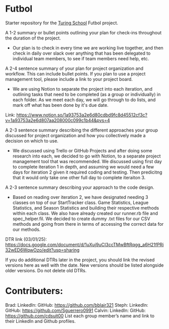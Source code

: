 # Futbol

Starter repository for the [Turing School](https://turing.edu/) Futbol project.

A 1-2 summary or bullet points outlining your plan for check-ins throughout the duration of the project.
- Our plan is to check in every time we are working live together, and then check in daily over slack over anything that has been delegated to individual team members, to see if team members need help, etc.  

A 2-4 sentence summary of your plan for project organization and workflow. This can include bullet points. If you plan to use a project management tool, please include a link to your project board.
- We are using Notion to separate the project into each iteration, and outlining tasks that need to be completed (as a group or individually) in each folder. As we meet each day, we will go through to do lists, and mark off what has been done by it's due date.

Link: https://www.notion.so/1a93753a2e6d80cdbd9fc8d45512cf3c?v=1a93753a2e6d807aa208000c099c1b44&pvs=4

A 2-3 sentence summary describing the different approaches your group discussed for project organization and how you collectively made a decision on which to use.
- We discussed using Trello or GitHub Projects and after doing some research into each, we decided to go with Notion, to a separate project management tool that was recommended. We discussed using first day to complete iteration 1 in depth, and assuming we would need a few days for iteration 2 given it required coding and testing. Then predicitng that it would only take one other full day to complete iteraiton 3.

A 2-3 sentence summary describing your approach to the code design.
- Based on reading over iteration 2, we have designated needing 3 classes on top of our StartTracker class. Game Statistics, League Statistics, and Season Statistics and building their respective methods within each class. We also have already created our runner.rb file and spec_helper.fil. We decided to create dummy .txt files for our CSV methods and going from there in terms of accessing the correct data for our methods. 

DTR link (03/01/25): https://docs.google.com/document/d/1uXuj9uCI3ccTMwBftRqgg_a6H21fPRi32wED6WqwOzo/edit?usp=sharing

If you do additional DTRs later in the project, you should link the revised versions here as well with the date. New versions should be listed alongside older versions. Do not delete old DTRs.

# Contributers: 
Brad: LinkedIn: GitHub: https://github.com/bblair321
Steph: LinkedIn: GitHub: https://github.com/Sguerrero0991
Calvin: LinkedIn: GitHub: https://github.com/cdsuit00 
List each group member’s name and link to their LinkedIn and Github profiles.
